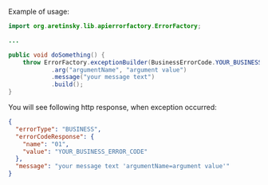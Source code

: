 Example of usage:

```java 
import org.aretinsky.lib.apierrorfactory.ErrorFactory;

...

public void doSomething() {
    throw ErrorFactory.exceptionBuilder(BusinessErrorCode.YOUR_BUSINESS_ERROR_CODE)
            .arg("argumentName", "argument value")
            .message("your message text")
            .build();
}

```

You will see following http response, when exception occurred:
```json
{
  "errorType": "BUSINESS",
  "errorCodeResponse": {
    "name": "01",
    "value": "YOUR_BUSINESS_ERROR_CODE"
  },
  "message": "your message text 'argumentName=argument value'"
}
```